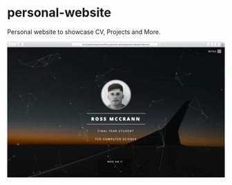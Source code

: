 # personal-website
Personal website to showcase CV, Projects and More.

![Personal website with particle effect](/assets/images/website-screenshot.png)

